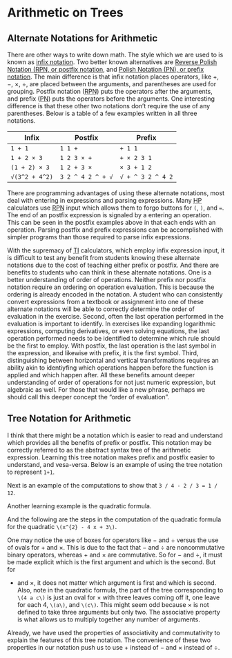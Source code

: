 # Arithmetic on Trees #

## Alternate Notations for Arithmetic ##

There are other ways to write down math. The style which we are used
to is known as
[infix notation](https://en.wikipedia.org/wiki/Infix_notation).
Two better known alternatives are
[Reverse Polish Notation
(<acronym title="Reverse Polish Notation">RPN</acronym>, or postfix
notation](https://en.wikipedia.org/wiki/Reverse_Polish_notation),
and [Polish Notation
(<acronym title="Polish Notation">PN</acronym>), or prefix
notation](https://en.wikipedia.org/wiki/Polish_notation).
The main difference is that infix notation places operators, like +,
&minus;, &times;, &divide;, are placed between the arguments, and
parentheses are used for grouping. Postfix notation
(<acronym title="Reverse Polish Notation">RPN</acronym>) puts the
operators after the arguments, and prefix
(<acronym title="Polish Notation">PN</acronym>) puts the operators
before the arguments. One interesting difference is that these other two
notations don&rsquo;t require the use of any parentheses. Below is a
table of a few examples written in all three notations.

<table>
<thead>
<tr>
	<th>Infix</th>
	<th>Postfix</th>
	<th>Prefix</th>
</tr>
</thead>
<tbody>
<tr>
	<td><code>1 + 1</code></td>
	<td><code>1 1 +</code></td>
	<td><code>+ 1 1</code></td>
</tr>
<tr>
	<td><code>1 + 2 × 3</code></td>
	<td><code>1 2 3 × +</code></td>
	<td><code>+ × 2 3 1</code></td>
</tr>
<tr>
	<td><code>(1 + 2) × 3</code></td>
	<td><code>1 2 + 3 ×</code></td>
	<td><code>× 3 + 1 2</code></td>
</tr>
<tr>
	<td><code>√(3^2 + 4^2)</code></td>
	<td><code>3 2 ^ 4 2 ^ + √</code></td>
	<td><code>√ + ^ 3 2 ^ 4 2</code></td>
</tr>
</tbody>
</table>

There are programming advantages of using these alternate notations,
most deal with entering in expressions and parsing expressions.
Many <acronym title="Hewlett Packard">HP</acronym> calculators use
<acronym title="Reverse Polish Notation">RPN</acronym> input which
allows them to forgo buttons for `(`, `)`, and `=`. The end of an
postfix expression is signaled by a entering an operation. This can be
seen in the postfix examples above in that each ends with an operation.
Parsing postfix and prefix expressions can be accomplished with simpler
programs than those required to parse infix expressions.

With the supremacy of <acronym title="Texas Instraments">TI</acronym>
calculators, which employ infix expression input, it is difficult to
test any benefit from students knowing these alternate notations due to
the cost of teaching either prefix or postfix. And there are benefits to
students who can think in these alternate notations. One is a better
understanding of order of operations. Neither prefix nor postfix
notation require an ordering on operation evaluation. This is because
the ordering is already encoded in the notation. A student who can
consistently convert expressions from a textbook or assignment into one
of these alternate notations will be able to correctly determine the
order of evaluation in the exercise. Second, often the last operation
performed in the evaluation is important to identify. In exercises like
expanding logarithmic expressions, computing derivatives, or even
solving equations, the last operation performed needs to be identified
to determine which rule should be the first to employ. With postfix, the
last operation is the last symbol in the expression, and likewise with
prefix, it is the first symbol. Third, distinguishing between horizontal
and vertical transformations requires an ability akin to identiyfing
which operations happen before the function is applied and which happen
after. All these benefits amount deeper understanding of order of
operations for not just numeric expression, but algebraic as well. For
those that would like a new phrase, perhaps we should call this deeper
concept the &ldquo;order of evaluation&rdquo;.

## Tree Notation for Arithmetic ##

I think that there might be a notation which is easier to read and
understand which provides all the benefits of prefix or postfix. This
notation may be correctly referred to as the abstract syntax tree of the
arithmetic expression. Learning this tree notation makes prefix and
postfix easier to understand, and vesa-versa. Below is an example of 
using the tree notation to represent `1+1`.

Next is an example of the computations to show that
`3 / 4 - 2 / 3 = 1 / 12`.

Another learning example is the quadratic formula.

And the following are the steps in the computation of the quadratic
formula for the quadratic `\(x^{2} - 4 x + 3\)`.

One may notice the use of boxes for operators like &minus; and &divide;
versus the use of ovals for + and &times;. This is due to the fact that
&minus; and &divide; are noncommutative binary operators, whereas + and
&times; are commutative. So for &minus; and &divide;, it must be made
explicit which is the first argument and which is the second. But for
+ and &times;, it does not matter which argument is first and which is
second. Also, note in the quadratic formula, the part of the tree
corresponding to `\(4 a c\)` is just an oval for &times; with three
leaves coming off it, one leave for each 4, `\(a\)`, and `\(c\)`. This
might seem odd because &times; is not defined to take three arguments
but only two. The associative property is what allows us to multiply
together any number of arguments.

Already, we have used the properties of associativity and commutativity
to explain the features of this tree notation. The convenience of these
two properties in our notation push us to use + instead of &minus; and
&times; instead of &divide;.